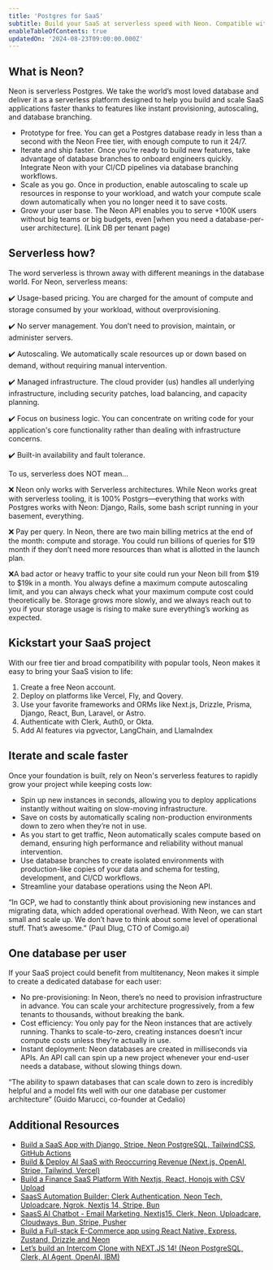 ```yaml
---
title: 'Postgres for SaaS'
subtitle: Build your SaaS at serverless speed with Neon. Compatible with your favorite open-source frameworks and tools.
enableTableOfContents: true
updatedOn: '2024-08-23T09:00:00.000Z'
---
```


## What is Neon?

Neon is serverless Postgres. We take the world’s most loved database and deliver it as a serverless platform designed to help you build and scale SaaS applications faster thanks to features like instant provisioning, autoscaling, and database branching.

- Prototype for free. You can get a Postgres database ready in less than a second with the Neon Free tier, with enough compute to run it 24/7.
- Iterate and ship faster. Once you’re ready to build new features, take advantage of database branches to onboard engineers quickly. Integrate Neon with your CI/CD pipelines via database branching workflows.
- Scale as you go. Once in production, enable autoscaling to scale up resources in response to your workload, and watch your compute scale down automatically when you no longer need it to save costs.
- Grow your user base. The Neon API enables you to serve +100K users without big teams or big budgets, even [when you need a database-per-user architecture]. (Link DB per tenant page)

## Serverless how?

The word serverless is thrown away with different meanings in the database world. For Neon, serverless means:

✔️ Usage-based pricing. You are charged for the amount of compute and storage consumed by your workload, without overprovisioning.

✔️ No server management. You don’t need to provision, maintain, or administer servers.

✔️ Autoscaling. We automatically scale resources up or down based on demand, without requiring manual intervention.

✔️ Managed infrastructure. The cloud provider (us) handles all underlying infrastructure, including security patches, load balancing, and capacity planning.

✔️ Focus on business logic. You can concentrate on writing code for your application's core functionality rather than dealing with infrastructure concerns.

✔️ Built-in availability and fault tolerance.

To us, serverless does NOT mean…

❌ Neon only works with Serverless architectures. While Neon works great with serverless tooling, it is 100% Postgrs—everything that works with Postgres works with Neon: Django, Rails, some bash script running in your basement, everything.

❌ Pay per query. In Neon, there are two main billing metrics at the end of the month: compute and storage. You could run billions of queries for $19 month if they don’t need more resources than what is allotted in the launch plan.

❌A bad actor or heavy traffic to your site could run your Neon bill from $19 to $19k in a month. You always define a maximum compute autoscaling limit, and you can always check what your maximum compute cost could theoretically be. Storage grows more slowly, and we always reach out to you if your storage usage is rising to make sure everything’s working as expected.

## Kickstart your SaaS project

With our free tier and broad compatibility with popular tools, Neon makes it easy to bring your SaaS vision to life:

1. Create a free Neon account.
2. Deploy on platforms like Vercel, Fly, and Qovery.
3. Use your favorite frameworks and ORMs like Next.js, Drizzle, Prisma, Django, React, Bun, Laravel, or Astro.
4. Authenticate with Clerk, Auth0, or Okta.
5. Add AI features via pgvector, LangChain, and LlamaIndex

## Iterate and scale faster

Once your foundation is built, rely on Neon's serverless features to rapidly grow your project while keeping costs low:

- Spin up new instances in seconds, allowing you to deploy applications instantly without waiting on slow-moving infrastructure.
- Save on costs by automatically scaling non-production environments down to zero when they’re not in use.
- As you start to get traffic, Neon automatically scales compute based on demand, ensuring high performance and reliability without manual intervention.
- Use database branches to create isolated environments with production-like copies of your data and schema for testing, development, and CI/CD workflows.
- Streamline your database operations using the Neon API.

“In GCP, we had to constantly think about provisioning new instances and migrating data, which added operational overhead. With Neon, we can start small and scale up. We don’t have to think about some level of operational stuff. That’s awesome.” (Paul Dlug, CTO of Comigo.ai)

## One database per user

If your SaaS project could benefit from multitenancy, Neon makes it simple to create a dedicated database for each user:

- No pre-provisioning: In Neon, there’s no need to provision infrastructure in advance. You can scale your architecture progressively, from a few tenants to thousands, without breaking the bank.
- Cost efficiency: You only pay for the Neon instances that are actively running. Thanks to scale-to-zero, creating instances doesn’t incur compute costs unless they’re actually in use.
- Instant deployment: Neon databases are created in milliseconds via APIs. An API call can spin up a new project whenever your end-user needs a database, without slowing things down.

“The ability to spawn databases that can scale down to zero is incredibly helpful and a model fits well with our one database per customer architecture” (Guido Marucci, co-founder at Cedalio)

## Additional Resources

- [Build a SaaS App with Django, Stripe, Neon PostgreSQL, TailwindCSS, GitHub Actions](https://www.youtube.com/watch?v=WbNNESIxJnY)
- [Build & Deploy AI SaaS with Reoccurring Revenue (Next.js, OpenAI, Stripe, Tailwind, Vercel)](https://www.youtube.com/watch?v=r895rFUbGtE&t=6391s)
- [Build a Finance SaaS Platform With Nextjs, React, Honojs with CSV Upload](https://www.youtube.com/watch?v=N_uNKAus0II)
- [SaasS Automation Builder: Clerk Authentication, Neon Tech, Uploadcare, Ngrok, Nextjs 14, Stripe, Bun](https://www.youtube.com/watch?v=XkOXNlHJP6M)
- [SaasS AI Chatbot - Email Marketing, Nextjs15, Clerk, Neon, Uploadcare, Cloudways, Bun, Stripe, Pusher](https://www.youtube.com/watch?v=9pCsyBlpmrc)
- [Build a Full-stack E-Commerce app using React Native, Express, Zustand, Drizzle and Neon](https://www.youtube.com/watch?v=9pCsyBlpmrc)
- [Let’s build an Intercom Clone with NEXT.JS 14! (Neon PostgreSQL, Clerk, AI Agent, OpenAI, IBM)](https://www.youtube.com/watch?v=6XezQQJGdjI)
